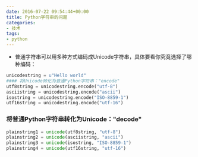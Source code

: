 ```yaml
---
date: 2016-07-22 09:54:44+00:00
title: Python字符串的问题
categories:
- 技术
tags:
- python
---
```

* 普通字符串可以用多种方式编码成Unicode字符串，具体要看你究竟选择了哪种编码：

``` python 
unicodestring = u"Hello world" 
#### 将Unicode转化为普通Python字符串："encode" 
utf8string = unicodestring.encode("utf-8") 
asciistring = unicodestring.encode("ascii") 
isostring = unicodestring.encode("ISO-8859-1") 
utf16string = unicodestring.encode("utf-16") 
```

### 将普通Python字符串转化为Unicode："decode" 
``` python
plainstring1 = unicode(utf8string, "utf-8") 
plainstring2 = unicode(asciistring, "ascii") 
plainstring3 = unicode(isostring, "ISO-8859-1") 
plainstring4 = unicode(utf16string, "utf-16") 
```